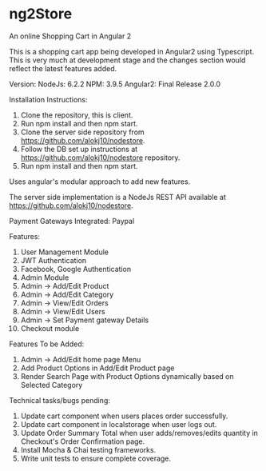 # ng2Store
An online Shopping Cart in Angular 2

This is a shopping cart app being developed in Angular2 using Typescript. This is very much at development stage and the changes section would reflect the latest features added.

Version: NodeJs: 6.2.2 NPM: 3.9.5 Angular2: Final Release 2.0.0

Installation Instructions:
1. Clone the repository, this is client.
2. Run npm install and then npm start.
3. Clone the server side repository from https://github.com/alokj10/nodestore.
4. Follow the DB set up instructions at https://github.com/alokj10/nodestore repository.
4. Run npm install and then npm start.


Uses angular's modular approach to add new features.

The server side implementation is a NodeJs REST API available at https://github.com/alokj10/nodestore.

Payment Gateways Integrated:
Paypal

Features:
1. User Management Module
2. JWT Authentication
3. Facebook, Google Authentication
4. Admin Module
5. Admin -> Add/Edit Product
6. Admin -> Add/Edit Category
7. Admin -> View/Edit Orders
8. Admin -> View/Edit Users
9. Admin -> Set Payment gateway Details
10. Checkout module

Features To be Added:
1. Admin -> Add/Edit home page Menu
2. Add Product Options in Add/Edit Product page
3. Render Search Page with Product Options dynamically based on Selected Category

Technical tasks/bugs pending:
1. Update cart component when users places order successfully.
2. Update cart component in localstorage when user logs out.
3. Update Order Summary Total when user adds/removes/edits quantity in Checkout's Order Confirmation page.
4. Install Mocha & Chai testing frameworks.
5. Write unit tests to ensure complete coverage. 

